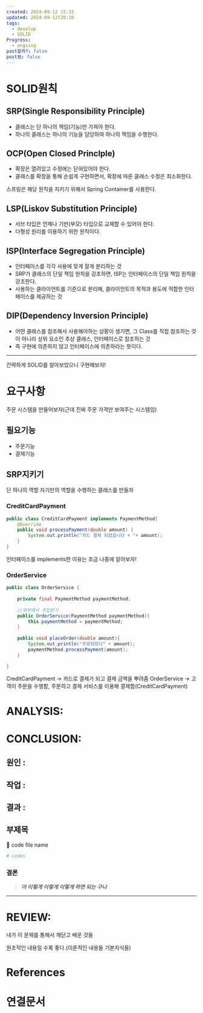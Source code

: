 ```yaml
---
created: 2024-09-12 15:33
updated: 2024-09-12T20:10
tags:
  - develop
  - SOLID
Progress:
  - ongoing
post할까?: false
post됨: false
---
```

# SOLID원칙
## SRP(Single Responsibility Principle)
- 클래스는 단 하나의 책임(기능)만 가져야 한다.
- 하나의 클래스는 하나의 기능을 담당하여 하나의 책임을 수행한다.


## OCP(Open Closed Princlple)
- 확장은 열려있고 수정에는 닫혀있어야 한다.
- 클래스를 확장을 통해 손쉽게 구현하면서, 확장에 따른 클래스 수정은 최소화한다.

스프링은 해당 원칙을 지키기 위해서 Spring Container를 사용한다.


## LSP(Liskov Substitution Principle)
- 서브 타입은 언제나 기반(부모) 타입으로 교체할 수 있어야 한다.
- 다형성 원리를 이용하기 위한 원칙이다.

## ISP(Interface Segregation Principle)
- 인터페이스를 각각 사용에 맞게 잘게 분리하는 것
- SRP가 클래스의 단일 책임 원칙을 강조하면, ISP는 인터페이스의 단일 책임 원칙을 강조한다.
- 사용하는 클라이언트를 기준으로 분리해, 클라이언트의 목적과 용도에 적합한 인터페이스를 제공하는 것

## DIP(Dependency Inversion Principle)
- 어떤 클래스를 참조해서 사용해야하는 상황이 생기면, 그 Class를 직접 참조하는 것이 아니라 상위 요소인 추상 클래스, 인터페이스로 참조하는 것
- 즉 구현에 의존하지 않고 인터페이스에 의존하라는 뜻이다.


---
간략하게 SOLID를 알아보았으니 구현해보자!

# 요구사항
주문 시스템을 만들어보자(근데 진짜 주문 가격만 보여주는 시스템임)
## 필요기능
- 주문기능
- 결제기능
## SRP지키기
단 하나의 역할 자기만의 역할을 수행하는 클래스를 만들자

### CreditCardPayment

``` java
public class CreditCardPayment implements PaymentMethod{  
    @Override  
    public void processPayment(double amount) {  
        System.out.println("카드 결제 되었읍니다 + "+ amount);  
    }  
}
```
인터페이스를 implements한 이유는 조금 나중에 알아보자!


### OrderService
``` java
public class OrderService {  
  
    private final PaymentMethod paymentMethod;  
  
    //외부에서 주입받기  
    public OrderService(PaymentMethod paymentMethod){  
        this.paymentMethod = paymentMethod;  
    }  
  
    public void placeOrder(double amount){  
        System.out.println("주문되었다" + amount);  
        paymentMethod.processPayment(amount);  
    }  
  
}

```


CreditCardPayment -> 카드로 결제가 되고 결제 금액을 뿌려줌
OrderService -> 고객이 주문을 수행함, 주문하고 결제 서비스를 이용해 결제함(CreditCardPayment)







# ANALYSIS:

# CONCLUSION:

## 원인 :

## 작업 :

## 결과 :

## 부제목

<aside> 🔽 code file name

</aside>

```bash
# codes
```

### 결론

> _**아 이렇게 이렇게 이렇게 하면 되는 구나**_



---
# REVIEW:

내가 이 문제를 통해서 깨닫고 배운 것들

원초적인 내용일 수록 좋다.(이론적인 내용들 기본지식들)

# References

# 연결문서
